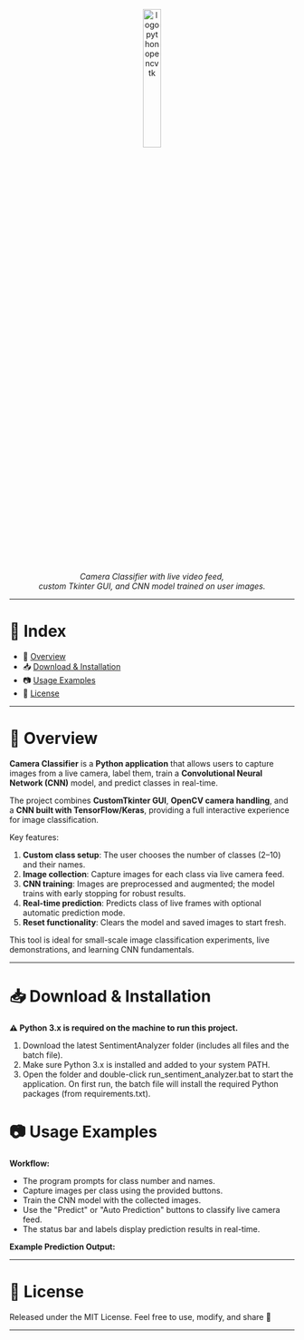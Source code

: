 <p align="center">
  <img src="https://skillicons.dev/icons?i=python,opencv,tk" alt="logo python opencv tk" width="25%">
  <br><br>
  <i>Camera Classifier with live video feed,<br>
  custom Tkinter GUI, and CNN model trained on user images.</i>
</p>

---

# 📖 Index

* 📌 [Overview](#-overview)
* 📥 [Download & Installation](#-download--installation)
* 📷 [Usage Examples](#-usage-examples)
* 📄 [License](#-license)

---

# 📌 Overview

**Camera Classifier** is a **Python application** that allows users to capture images from a live camera, label them, train a **Convolutional Neural Network (CNN)** model, and predict classes in real-time.

The project combines **CustomTkinter GUI**, **OpenCV camera handling**, and a **CNN built with TensorFlow/Keras**, providing a full interactive experience for image classification.

Key features:

1. **Custom class setup**: The user chooses the number of classes (2–10) and their names.
2. **Image collection**: Capture images for each class via live camera feed.
3. **CNN training**: Images are preprocessed and augmented; the model trains with early stopping for robust results.
4. **Real-time prediction**: Predicts class of live frames with optional automatic prediction mode.
5. **Reset functionality**: Clears the model and saved images to start fresh.

This tool is ideal for small-scale image classification experiments, live demonstrations, and learning CNN fundamentals.

---

# 📥 Download & Installation

**⚠️ Python 3.x is required on the machine to run this project.**

1. Download the latest SentimentAnalyzer folder (includes all files and the batch file).
2. Make sure Python 3.x is installed and added to your system PATH.
3. Open the folder and double-click run_sentiment_analyzer.bat to start the application.
On first run, the batch file will install the required Python packages (from requirements.txt). 


# 📷 Usage Examples


**Workflow:**

* The program prompts for class number and names.
* Capture images per class using the provided buttons.
* Train the CNN model with the collected images.
* Use the "Predict" or "Auto Prediction" buttons to classify live camera feed.
* The status bar and labels display prediction results in real-time.

**Example Prediction Output:**


---

# 📄 License

Released under the MIT License.
Feel free to use, modify, and share 🚀

---

